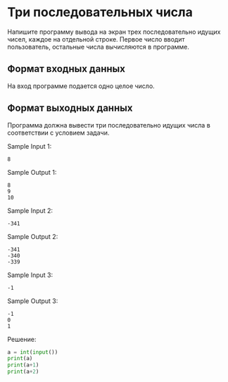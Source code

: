 # Три последовательных числа

Напишите программу вывода на экран трех последовательно идущих чисел, каждое на отдельной строке. Первое число вводит пользователь, остальные числа вычисляются в программе.

## Формат входных данных
На вход программе подается одно целое число.

## Формат выходных данных
Программа должна вывести три последовательно идущих числа в соответствии с условием задачи.

Sample Input 1:
```
8
```

Sample Output 1:
```
8
9
10
```


Sample Input 2:
```
-341
```

Sample Output 2:
```
-341
-340
-339
```


Sample Input 3:
```
-1
```

Sample Output 3:
```
-1
0
1
```

Решение:
```python
a = int(input())
print(a)
print(a+1)
print(a+2)
```

